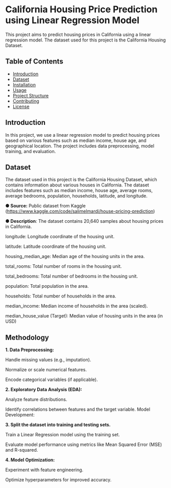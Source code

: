 # California Housing Price Prediction using Linear Regression Model

This project aims to predict housing prices in California using a linear regression model. The dataset used for this project is the California Housing Dataset.

## Table of Contents

- [Introduction](#introduction)
- [Dataset](#dataset)
- [Installation](#installation)
- [Usage](#usage)
- [Project Structure](#project-structure)
- [Contributing](#contributing)
- [License](#license)

## Introduction

In this project, we use a linear regression model to predict housing prices based on various features such as median income, house age, and geographical location. The project includes data preprocessing, model training, and evaluation.

## Dataset

The dataset used in this project is the California Housing Dataset, which contains information about various houses in California. The dataset includes features such as median income, house age, average rooms, average bedrooms, population, households, latitude, and longitude.

**●	Source:** Public dataset from Kaggle (https://www.kaggle.com/code/salimelmardi/house-pricing-prediction)

**●	Description**: The dataset contains 20,640 samples about housing prices in California.

longitude: Longitude coordinate of the housing unit.

latitude: Latitude coordinate of the housing unit.

housing_median_age: Median age of the housing units in the area.

total_rooms: Total number of rooms in the housing unit.

total_bedrooms: Total number of bedrooms in the housing unit.

population: Total population in the area.

households: Total number of households in the area.

median_income: Median income of households in the area (scaled).

median_house_value (Target): Median value of housing units in the area (in USD)

## Methodology
**1. Data Preprocessing:**

Handle missing values (e.g., imputation).

Normalize or scale numerical features.

Encode categorical variables (if applicable).

**2. Exploratory Data Analysis (EDA):**

Analyze feature distributions.

Identify correlations between features and the target variable.
Model Development:

**3. Split the dataset into training and testing sets.**

Train a Linear Regression model using the training set.

Evaluate model performance using metrics like Mean Squared Error (MSE) and R-squared.

**4. Model Optimization:**

Experiment with feature engineering.

Optimize hyperparameters for improved accuracy.
